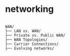 # networking

```

WAN/
├── LAN vs. WAN/
├── Private vs. Public WAN/
├── WAN Topologies/
├── Carrier Connections/
├── Evolving networks/

```
